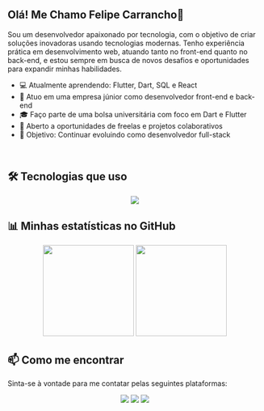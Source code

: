 ## Olá! Me Chamo Felipe Carrancho👋
Sou um desenvolvedor apaixonado por tecnologia, com o objetivo de criar soluções inovadoras usando tecnologias modernas.
Tenho experiência prática em desenvolvimento web, atuando tanto no front-end quanto no back-end, e estou sempre em busca de novos desafios e oportunidades para expandir minhas habilidades.

- 💻 Atualmente aprendendo: Flutter, Dart, SQL e React
- 🔭 Atuo em uma empresa júnior como desenvolvedor front-end e back-end
- 🎓 Faço parte de uma bolsa universitária com foco em Dart e Flutter
- 💼 Aberto a oportunidades de freelas e projetos colaborativos
- 🎯 Objetivo: Continuar evoluindo como desenvolvedor full-stack
</br>

## 🛠️ Tecnologias que uso
<div align="center" >
  <img src="https://skillicons.dev/icons?i=react,js,html,css,tailwind,vscode,github,git,figma,typescript,dart,flutter,python,mysql,styledcomponents" />
</div>

## 📊 Minhas estatísticas no GitHub
<div align="center">
  <img height="180em" src="https://github-readme-stats.vercel.app/api?username=FelipeCarrancho&show_icons=true&theme=radical&include_all_commits=true&count_private=true"/>
  <img height="180em" src="https://github-readme-stats.vercel.app/api/top-langs/?username=FelipeCarrancho&layout=compact&langs_count=7&theme=radical"/>
</div>

## 📫 Como me encontrar

Sinta-se à vontade para me contatar pelas seguintes plataformas:

<div align="center">
  <a href="https://www.instagram.com/carrancho100/" target="_blank"><img src="https://img.shields.io/badge/-Instagram-%23E4405F?style=for-the-badge&logo=instagram&logoColor=white" target="_blank"></a> 
  <a href="mailto:f.carrancho10@gmail.com"><img src="https://img.shields.io/badge/Gmail-D14836?style=for-the-badge&logo=gmail&logoColor=white" target="_blank"></a>
  <a href="https://www.linkedin.com/in/felipecarrancho/" target="_blank"><img src="https://img.shields.io/badge/-LinkedIn-%230077B5?style=for-the-badge&logo=linkedin&logoColor=white" target="_blank"></a>
</div>
